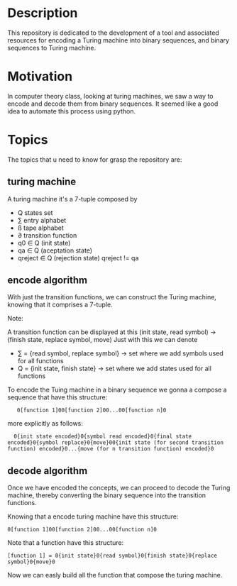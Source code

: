 # Description
This repository is dedicated to the development of a tool and associated resources for encoding a Turing machine into binary sequences, and binary sequences to Turing machine.

# Motivation

In computer theory class, looking at turing machines, we saw a way to encode and decode them from binary sequences. It seemed like a good idea to automate this process using python.

# Topics
The topics that u need to know for grasp the repository are:
## turing machine
A turing machine it's a 7-tuple composed by 
  - Q states set
  - ∑ entry alphabet 
  - ß tape alphabet
  - ∂ transition function
  - q0 ∈ Q (init state)
  - qa ∈ Q (aceptation state)
  - qreject ∈ Q (rejection state) qreject != qa


## encode algorithm
With just the transition functions, we can construct the Turing machine, knowing that it comprises a 7-tuple.

Note:


A transition function can be displayed at this (init state, read symbol) ->  (finish state, replace symbol, move)
Just with this we can denote  
  - ∑  = {read symbol, replace symbol} -> set where we add symbols used for all functions
  - Q = {init state, finish state} -> set where we add states used for all functions

To encode the Tuing machine in a binary sequence we gonna a compose a sequence that have this structure: 

       0[function 1]00[function 2]00...00[function n]0

more explicitly as follows: 

      0{init state encoded}0{symbol read encoded}0{final state encoded}0{symbol replace}0{move}00{init state (for second transition function) encoded}0...{move (for n transition function) encoded}0


## decode algorithm
Once we have encoded the concepts, we can proceed to decode the Turing machine, thereby converting the binary sequence into the transition functions.

Knowing that a encode turing machine have this structure:

    0[function 1]00[function 2]00...00[function n]0

Note that a function have this structure:

    [function 1] = 0{init state}0{read symbol}0{finish state}0{replace symbol}0{move}0

Now we can easly build all the function that compose the turing machine.


         




